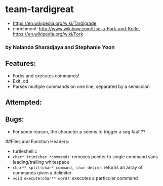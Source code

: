 # team-tardigreat
* https://en.wikipedia.org/wiki/Tardigrade
* enrichment: http://www.wikihow.com/Use-a-Fork-and-Knife, https://en.wikipedia.org/wiki/Fork

### by Nalanda Sharadjaya and Stephanie Yoon

## Features:
* Forks and executes commands!
* Exit, cd
* Parses multiple commands on one line, separated by a semicolon
	
## Attempted:

## Bugs:
* For some reason, the character p seems to trigger a seg fault??

##Files and Function Headers:
* turtleshell.c
 * `char* trim(char *command)`: removes pointer to single command sans leading/trailing whitespace
 * `char** split(char* command, char delim)`: returns an array of commands given a delimiter
 * `void execute(char** word)`: executes a particular command